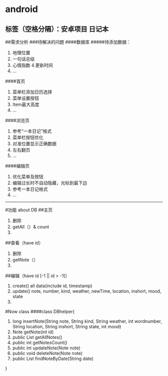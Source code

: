 # android
标签（空格分隔）：安卓项目 日记本
---

##需求分析
###待解决的问题
####数据库
#####待添加数据：
1. 地理位置
2. 一句话总结
3. 心情指数
4.更新时间
5. ...

####首页
1. 菜单栏添加日历选择
2. 菜单设置按钮
3. Item最大高度
4. ...

####浏览页
1. 参考“一本日记”格式
2. 菜单栏按钮优化
3. 对准位置显示正确数据
4. 左右翻页
5. ...

####编辑页
1. 优化菜单及按钮
2. 编辑过长时不自动隐藏，光标到最下边
3. 参考一本日记格式
4. ...

---
#功能 about DB
##主页
1. 删除
2. getAll（）& count
3. 
##查看（have id）
1. 删除
2. getNote（）
3.
##编辑（have id [-1 || id > -1]）
1. create() all data(include id, timestamp)
2. update() note, number, kind, weather, newTime, location, inshort, mood, state
3. 

#Now class
####class DBhelper{
1. long insertNote(String note, String kind, String weather, int wordnumber,
                           String location, String inshort, String state, int mood) 
2. Note getNote(int id)
3. public List<Note> getAllNotes()
4. public int getNotesCount()
5. public int updateNote(Note note)
6. public void deleteNote(Note note)
7. public List<Note> findNoteByDate(String date)


}
